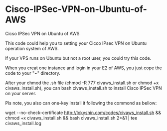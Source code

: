 # Cisco-IPSec-VPN-on-Ubuntu-of-AWS

Cicso IPSec VPN on Ubuntu of AWS

This code could help you to setting your Cicco IPsec VPN on Ubuntu operation system of AWS.

If your VPS runs on Ubuntu but not a root user, you could try this code.

When you creat one instance and login in your E2 of AWS, you just cope the code to your "~" directory.

After your chmod the .sh file (chmod -R 777 civaws_install.sh or chmod +x civaws_install.sh), you can bash civaws_install.sh to install Cisco IPSec VPN on your server.

Pls note, you also can one-key install it following the commond as bellow:

wget --no-check-certificate http://lokyshin.com/codes/civaws_install.sh && chmod +x civaws_install.sh && bash civaws_install.sh 2>&1 | tee civaws_install.log
